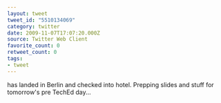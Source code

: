 ```yaml
---
layout: tweet
tweet_id: "5510134069"
category: twitter
date: 2009-11-07T17:07:20.000Z
source: Twitter Web Client
favorite_count: 0
retweet_count: 0
tags:
- tweet
---
```


has landed in Berlin and checked into hotel.  Prepping slides and stuff for tomorrow's pre TechEd day...
